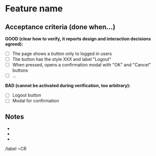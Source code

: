 # Feature name

## Acceptance criteria (done when...)

**GOOD (clear how to verify, it reports design and interaction decisions
agreed):**

- [ ] The page shows a button only to logged in users
- [ ] The button has the style XXX and label "Logout"
- [ ] When pressed, opens a confirmation modal with "OK" and "Cancel" buttons
- [ ] ...

**BAD (cannot be activated during verification, too arbitrary):**

- [ ] Logout button
- [ ] Modal for confirmation

## Notes

-
-
-

/label ~CR
